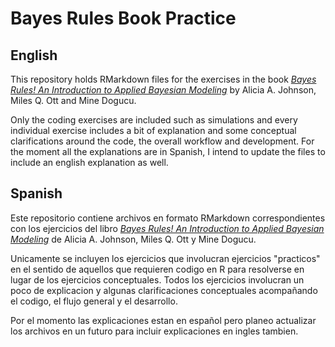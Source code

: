 # Bayes Rules Book Practice


## English

This repository holds RMarkdown files for the exercises in the book _[Bayes Rules! An Introduction to Applied Bayesian Modeling](https://www.bayesrulesbook.com/)_ by Alicia A. Johnson, Miles Q. Ott and Mine Dogucu.

Only the coding exercises are included such as simulations and every individual exercise includes a bit of explanation and some conceptual clarifications around the code, the overall workflow and development.
For the moment all the explanations are in Spanish, I intend to update the files to include an english explanation as well. 

## Spanish

Este repositorio contiene archivos en formato RMarkdown correspondientes con los ejercicios del libro _[Bayes Rules! An Introduction to Applied Bayesian Modeling](https://www.bayesrulesbook.com/)_ de Alicia A. Johnson, Miles Q. Ott y Mine Dogucu.

Unicamente se incluyen los ejercicios que involucran ejercicios "practicos" en el sentido de aquellos que requieren codigo en R para resolverse en lugar de los ejercicios conceptuales. Todos los ejercicios involucran un poco de explicacion y algunas clarificaciones conceptuales acompañando el codigo, el flujo general y el desarrollo.

Por el momento las explicaciones estan en español pero planeo actualizar los archivos en un futuro para incluir explicaciones en ingles tambien. 